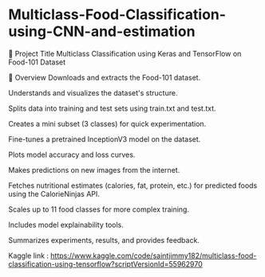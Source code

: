 # Multiclass-Food-Classification-using-CNN-and-estimation

📘 Project Title
Multiclass Classification using Keras and TensorFlow on Food-101 Dataset

📌 Overview
Downloads and extracts the Food-101 dataset.

Understands and visualizes the dataset's structure.

Splits data into training and test sets using train.txt and test.txt.

Creates a mini subset (3 classes) for quick experimentation.

Fine-tunes a pretrained InceptionV3 model on the dataset.

Plots model accuracy and loss curves.

Makes predictions on new images from the internet.

Fetches nutritional estimates (calories, fat, protein, etc.) for predicted foods using the CalorieNinjas API.

Scales up to 11 food classes for more complex training.

Includes model explainability tools.

Summarizes experiments, results, and provides feedback.

Kaggle link : https://www.kaggle.com/code/saintjimmy182/multiclass-food-classification-using-tensorflow?scriptVersionId=55962970
